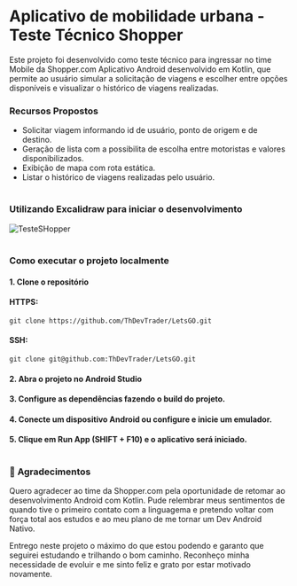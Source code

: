 #  **Aplicativo de mobilidade urbana - Teste Técnico Shopper** #
Este projeto foi desenvolvido como teste técnico para ingressar no time Mobile da Shopper.com
Aplicativo Android desenvolvido em Kotlin, que permite ao usuário simular a solicitação de viagens e escolher entre opções disponíveis e visualizar o histórico de viagens realizadas.

###  **Recursos Propostos** ###
- Solicitar viagem informando id de usuário, ponto de origem e de destino.
- Geração de lista com a possibilita de escolha entre motoristas e valores disponibilizados.
- Exibição de mapa com rota estática.
- Listar o histórico de viagens realizadas pelo usuário.

# #
### **Utilizando Excalidraw para iniciar o desenvolvimento** ###
![TesteSHopper](https://github.com/user-attachments/assets/8a0f0e9b-9188-4119-9b1c-cfb8d89619fc)

# #

### **Como executar o projeto localmente** ###
#### 1. Clone o repositório ####

#### HTTPS: ####
```
git clone https://github.com/ThDevTrader/LetsGO.git
```
#### SSH: ####
```
git clone git@github.com:ThDevTrader/LetsGO.git
```
#### 2. Abra o projeto no Android Studio ####
#### 3. Configure as dependências fazendo o build do projeto. ####
#### 4. Conecte um dispositivo Android ou configure e inicie um emulador.
#### 5. Clique em Run App (SHIFT + F10) e o aplicativo será iniciado. ####

# #
### 🤝 **Agradecimentos** ###
Quero agradecer ao time da Shopper.com pela oportunidade de retomar ao desenvolvimento Android com Kotlin.
Pude relembrar meus sentimentos de quando tive o primeiro contato com a linguagema e pretendo voltar com força total aos estudos e ao meu plano de me tornar um Dev Android Nativo.

Entrego neste projeto o máximo do que estou podendo e garanto que seguirei estudando e trilhando o bom caminho. Reconheço minha necessidade de evoluir e me sinto feliz e grato por estar motivado novamente.
